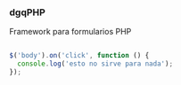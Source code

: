 ### dgqPHP
Framework para formularios PHP

```javascript

$('body').on('click', function () {
  console.log('esto no sirve para nada');
});
```
